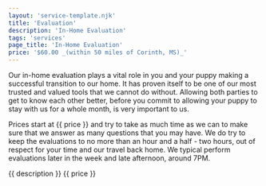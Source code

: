 ```yaml
---
layout: 'service-template.njk'
title: 'Evaluation'
description: 'In-Home Evaluation'
tags: 'services'
page_title: 'In-Home Evaluation'
price: '$60.00 _(within 50 miles of Corinth, MS)_'
---
```

Our in-home evaluation plays a vital role in you and your puppy making a successful transition to our home. It has proven itself to be one of our most trusted and valued tools that we cannot do without. Allowing both parties to get to know each other better, before you commit to allowing your puppy to stay with us for a whole month, is very important to us.

Prices start at {{ price }} and try to take as much time as we can to make sure that we answer as many questions that you may have. We do try to keep the evaluations to no more than an hour and a half - two hours, out of respect for your time and our travel back home. We typical perform evaluations later in the week and late afternoon, around 7PM. 

{{ description }}  {{ price }}